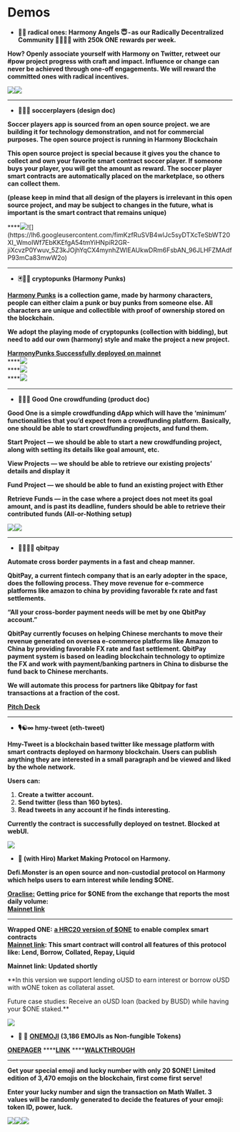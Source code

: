 # Demos

* **💙🎽 radical ones: Harmony Angels 😇 - as our Radically Decentralized Community 👩‍👩‍👧‍👦 with 250k ONE rewards per week.**

**How? Openly associate yourself with Harmony on Twitter, retweet our \#pow project progress with craft and impact. Influence or change can never be achieved through one-off engagements. We will reward the committed ones with radical incentives.**  


![](https://lh4.googleusercontent.com/ELfcj-wOkqalAzBHsSJ4406n3ehFp3keozA5vLrNxpBgo-N5FKf2VPwFyiZHl0OWRF_LfESxx7TBFhEwM5cRmiIWc5MxXLiXqkFIFCv4hlLjoLSWr7_BWIHLxRolSPU56yOkKxyW)![](https://lh3.googleusercontent.com/4hJ-vCqoHX7_Bajrt4lBNB04rVTqPSPij8VWIbQ6Y4brneEY_P9faFw3ll-L2wXhiMM19xLgycW8phvCKbn19BNJaVnuo0PO7v1k7X6zmvTBZ1h1Af2L4nN9I74TFMnMaDeVZ2hI)  
****

* **🏏🤠🌼 soccerplayers \(design doc\)**

**Soccer players app is sourced from an open source project. we are building it for technology demonstration, and not for commercial purposes. The open source project is running in Harmony Blockchain**  


**This open source project is special because it gives you the chance to collect and own your favorite smart contract soccer player. If someone buys your player, you will get the amount as reward. The soccer player smart contracts are automatically placed on the marketplace, so others can collect them.**

**\(please keep in mind that all design of the players is irrelevant in this open source project, and may be subject to changes in the future, what is important is the smart contract that remains unique\)**

 ****![](https://lh6.googleusercontent.com/Es6aaeVgajGAd8WOCC1sR4twguBdKxUHzW8MkY64PpSq1dIombR8sywdCe3fdaaD8jNA3AY-OtHvOyQouUqXiSNnDqFl7xnjo_4XsnNCm5BGnds6irM1_A3d28r6kIt8dJfsPnA_)![](https://lh6.googleusercontent.com/fimKzfRuSVB4wlJc5syDTXcTeSbWT20XI_WmoIWf7EbKKEfgA54tmYiHNpiR2GR-jiXcvzP0Ywuv_5Z3kJOjhYqCX4mynhZWlEAUkwDRm6FsbAN_96JLHFZMAdfP93mCa83mwW2o)  
  
****

* **🃏🤡♈ cryptopunks \(Harmony Punks\)**

[**Harmony Punks**](https://github.com/ivorytowerdds/harmony-punks) **is a collection game, made by harmony characters, people can either claim a punk or buy punks from someone else. All characters are unique and collectible with proof of ownership stored on the blockchain.**   


**We adopt the playing mode of cryptopunks \(collection with bidding\), but need to add our own \(harmony\) style and make the project a new project.**   


[**HarmonyPunks Successfully deployed on mainnet**](https://explorer.harmony.one/#/tx/0xfcacf3e71d65b7dda9ffd4128bef6e8eda85b6c4a1cf602fc7dc171cef974e9b)  
****![](https://lh4.googleusercontent.com/ZOhwmq-eYpYV52pd5Vrx-tVnU-1-BXDlhcF4ivy3RAAux5KsYih4HzQA3bwpqMV4kL3JygHuabIK719XoEGTV0i2zLQsR2vhug23rpKALkKI7YXmTfdiUi5oy5gxSVt4dkvloFQ8)  
****![](https://lh6.googleusercontent.com/QtsEy8aIEljMZBgk-5hTVp6qSBUXjbymKtyU7s_Hboblv1vSbApXScKs8UXrHS1tqPE6OWu8-d9ff1BBALdFtaKy7hy6TkuHifSQLSPNLpMjii7CnCxCMqLj5xvOHSfBfVPVOUg5)  
****![](https://lh3.googleusercontent.com/IRneK7Gs-qBFhP5GKB31OWF9Azei-M8K1P1VdJdTSCIoy9bSreQO2Go6aIMYlNCttKWtRg9vY17dEqTh4F7BOVTK2yGuI1Dop3ABMyBDdQg2J_gu7ezQzAMS8M7o2N-mJ1uDf83N)  
  
  
****

* **🧂🐍🍵 Good One crowdfunding \(product doc\)** 

**Good One is a simple crowdfunding dApp which will have the ‘minimum’ functionalities that you’d expect from a crowdfunding platform. Basically, one should be able to start crowdfunding projects, and fund them.**  


**Start Project — we should be able to start a new crowdfunding project, along with setting its details like goal amount, etc.**

**View Projects — we should be able to retrieve our existing projects’ details and display it**

**Fund Project — we should be able to fund an existing project with Ether**

**Retrieve Funds — in the case where a project does not meet its goal amount, and is past its deadline, funders should be able to retrieve their contributed funds \(All-or-Nothing setup\)**  
  


![](https://lh4.googleusercontent.com/8-v_R8ywFf9YM2_aF591mFK7wi-C-JKnORt8_jU7IZIc5J92za9qff0X0v_Ls4ksG0NkDKKRy8dpWzT8zXGv36k2fkDhKXQLBYjjKziQYTc8GgSVhDaWk8GaYYYaPWqBR2WMwKiX)![](https://lh5.googleusercontent.com/k4YszD4sg6gwe5SgIsrsLW_tqWqscU7CJcHD6APjeMG8H_bugZPof_Yqk1WC5OYDzsS7mG9U6kzRqngSjTL3kM6SAV9un_KT9PvVYkTzSDEf1fGGkeyQWPOV69FWz32OKHyDfcsU)  
****

* **💃💊🦸‍♂ qbitpay**

**Automate cross border payments in a fast and cheap manner.**  


**QbitPay, a current fintech company that is an early adopter in the space, does the following process. They move revenue for e-commerce platforms like amazon to china by providing favorable fx rate and fast settlements.**  


**“All your cross-border payment needs will be met by one QbitPay account.”**  


**QbitPay currently focuses on helping Chinese merchants to move their revenue generated on oversea e-commerce platforms like Amazon to China by providing favorable FX rate and fast settlement. QbitPay payment system is based on leading blockchain technology to optimize the FX and work with payment/banking partners in China to disburse the fund back to Chinese merchants.**  


**We will automate this process for partners like Qbitpay for fast transactions at a fraction of the cost.**  


[**Pitch Deck**](https://drive.google.com/file/d/1-3TBfaA23NboX93ibIDOdfP51hU0OIQJ/view?usp=sharing)  
****

* **🎙☯∞ hmy-tweet \(eth-tweet\)**

**Hmy-Tweet is a blockchain based twitter like message platform with smart contracts deployed on harmony blockchain. Users can publish anything they are interested in a small paragraph and be viewed and liked by the whole network.**   


**Users can:**

1. **Create a twitter account.**
2. **Send twitter \(less than 160 bytes\).**
3. **Read tweets in any account if he finds interesting.**

**Currently the contract is successfully deployed on testnet. Blocked at webUI.**  


![](https://lh5.googleusercontent.com/Y3cseWh5Lx4VkKdf34jF6B5op9XE8ICRyQ0zFYSeEgruj5oVtcyC-khmja92-a61uGvfAUhv3LjxKEsUvU6ZjxZX-mzx9T-2VWoL3P5Xzw-9xoyNYSk4dMw4Rt-l30OL3TALQT0o)

* **👔 \(with Hiro\) Market Making Protocol on Harmony.** 

**Defi.Monster is an open source and non-custodial protocol on Harmony which helps users to earn interest while lending $ONE.**   


[**Oraclise:**](https://help.defi.monster/all-smartcontracts/priceoraclize) **Getting price for $ONE from the exchange that reports the most daily volume:**  
[**Mainnet link**](https://explorer.harmony.one/#/address/0x3ca95249b215aa3d2044f69058bb772a9c4ef03ehttps://explorer.harmony.one/#/address/0x3ca95249b215aa3d2044f69058bb772a9c4ef03e)   
****

**Wrapped ONE:** [**a HRC20 version of $ONE**](https://help.defi.monster/knowledges/wone) **to enable complex smart contracts**  
[**Mainnet link**](https://explorer.harmony.one/#/address/0x3ca95249b215aa3d2044f69058bb772a9c4ef03e%20Lend%20Market)**: This smart contract will control all features of this protocol like: Lend, Borrow, Collated, Repay, Liquid**  


**Mainnet link: Updated shortly** 

  
**In this version we support lending oUSD to earn interest or borrow oUSD with wONE token as collateral asset.  
  
Future case studies: Receive an oUSD loan \(backed by BUSD\) while having your $ONE staked.**   


![](https://lh3.googleusercontent.com/Rea5tiZiKVE8dQ_g57SaZn40uOo-hilfQmqdP1XCh4RSRR-oA59N4zOboLuLcAI3r6TRD10Sia9kKuCCsATVBPIRUuHlkmbU-Gr1LSn-c0-RFkTclmpb68Ieh5LfI6XRRibxPeKR)

* **🦒 🍣** [**ONEMOJI**](https://peekpi.github.io/onemoji/dist/) **\(3,186 EMOJIs as Non-fungible Tokens\)**

[**ONEPAGER**](https://www.notion.so/harmonyone/ONEMOJI-ccea21650d1944a69a8c1b84c192c52e) ****[**LINK**](https://peekpi.github.io/onemoji/dist/) ****[**WALKTHROUGH**](https://www.youtube.com/watch?v=SF7T_7FlxNU)  
****

**Get your special emoji and lucky number with only 20 $ONE! Limited edition of 3,470 emojis on the blockchain, first come first serve!**  


**Enter your lucky number and sign the transaction on Math Wallet. 3 values will be randomly generated to decide the features of your emoji: token ID, power, luck.**  


![](https://lh4.googleusercontent.com/D1iPtrFVcsTeKrssiwWcX3jrquZFEa7f1l9-orZvU0Hp9Ircjwcp1FMA2gK2ANYpcLiDOqLfPixcUVYae-kXoxD6Ganar2CnVoiW1-qJnbSpa3rSfZLxoDWQt6zEF0hi4pzrUF0o)![](https://lh5.googleusercontent.com/tJtTzXqKGF3muYljkHilofTshiqvMhmGXD9-nn44egOGBHmHniWDwivPk6Wh288pXMB11rdQ1N0lq8yFIfpFFwc2wFKzkUT5sjbu3cYy_QqYbC42fkfEjJrMQX9ExEZZn13Be_SY)![](https://lh6.googleusercontent.com/UJ2m--R2rgEXd6uhbwPyipKNfb1HaBBsjvR2eFx00S72dS_JmAs_G49nijQ47NoRI3x1LP2ew2S4VjQTiUfHxKoomXoQVs0kbo3Nh2SnUSM3A6_SKVauTwICM7Z6MNEbMsj3_hzd)  


